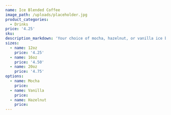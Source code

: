 ```yaml
---
name: Ice Blended Coffee
image_path: /uploads/placeholder.jpg
product_categories:
  - Drinks
price: '4.25'
sku:
description_markdown: 'Your choice of mocha, hazelnut, or vanilla ice blended coffee.'
sizes:
  - name: 12oz
    price: '4.25'
  - name: 16oz
    price: '4.50'
  - name: 20oz
    price: '4.75'
options:
  - name: Mocha
    price:
  - name: Vanilla
    price:
  - name: Hazelnut
    price:
---
```

